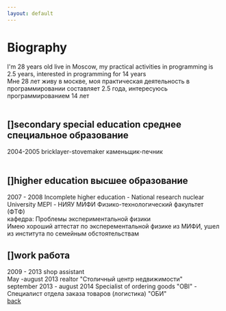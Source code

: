 ```yaml
---
layout: default
---
```


# Biography
I'm 28 years old live in Moscow, my practical activities in programming is 2.5 years, interested in programming for 14 years
<br>Мне 28 лет живу в москве, моя практическая деятельность в программировании составляет 2.5 года, интересуюсь программированием 14 лет
<br><br>
## []secondary special education среднее специальное образование
2004-2005 bricklayer-stovemaker каменьщик-печник<br><br>
## []higher education высшее образование
2007 - 2008 Incomplete higher education - National research nuclear University MEPI - НИЯУ МИФИ Физико-технологический факультет (ФТФ) <br>
кафедра: Проблемы экспериментальной физики<br>
Имею хороший аттестат по эксперементальной физике из МИФИ, ушел из института по семейным обстоятельствам

## []work работа
2009 - 2013 shop assistant <br>
May -august 2013 realtor "Столичный центр недвижимости" <br>
september 2013 - august 2014 Specialist of ordering goods "OBI" - Cпециалист отдела заказа товаров (логистика) "ОБИ"<br>
[back](./)

